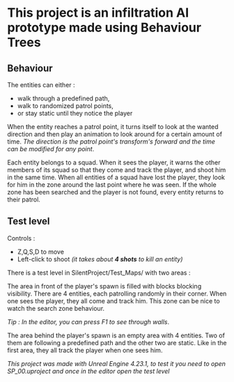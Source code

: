 This project is an infiltration AI prototype made using Behaviour Trees
=

Behaviour
-

The entities can either :
* walk through a predefined path, 
* walk to randomized patrol points, 
* or stay static until they notice the player

When the entity reaches a patrol point,
it turns itself to look at the wanted direction and then play an animation to look around for a certain amount of time.
*The direction is the patrol point's transform's forward and the time can be modified for any point*.

Each entity belongs to a squad. When it sees the player,
it warns the other members of its squad so that they come and track the player, and shoot him in the same time.
When all entities of a squad have lost the player, they look for him in the zone around the last point where he was seen.
If the whole zone has been searched and the player is not found, every entity returns to their patrol.

Test level
-

Controls :
* Z,Q,S,D to move
* Left-click to shoot _(it takes about **4 shots** to kill an entity)_

There is a test level in SilentProject/Test_Maps/ with two areas :

The area in front of the player's spawn is filled with blocks blocking visibility.
There are 4 entities, each patrolling randomly in their corner. When one sees the player, they all come and track him.
This zone can be nice to watch the search zone behaviour.

*Tip : In the editor, you can press F1 to see through walls*.

The area behind the player's spawn is an empty area with 4 entities.
Two of them are following a predefined path and the other two are static.
Like in the first area, they all track the player when one sees him.

*This project was made with Unreal Engine 4.23.1, to test it you need to open SP_00.uproject and once in the editor open the test level*